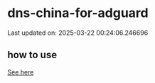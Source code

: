 # dns-china-for-adguard

Last updated on: 2025-03-22 00:24:06.246696

## how to use

[See here](https://github.com/AdguardTeam/AdGuardHome/wiki/Configuration#upstreams-from-file)
